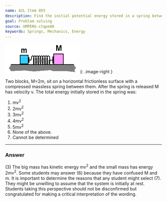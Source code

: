 ```yaml
---
name: A2L Item 093
description: Find the initial potential energy stored in a spring between two known masses given the final velocity of one of the masses.
goal: Problem solving
source: UMPERG-ctqpe88
keywords: Springs, Mechanics, Energy
---
```


![Item093_fig1.gif](../images/Item093_fig1.gif){: .image-right } 

Two blocks, M=2m, sit on a horizontal frictionless surface with a
compressed massless spring between them.  After the spring is released 
M has velocity v.   The total energy initially stored in the spring was:

1. mv<sup>2</sup>
2. 2mv<sup>2</sup>
3. 3mv<sup>2</sup>
4. 4mv<sup>2</sup>
5. 5mv<sup>2</sup>
6. None of the above.
7. Cannot be determined

<hr/>

### Answer

(3) The big mass has kinetic energy mv<sup>2</sup> and the small mass
has energy 2mv<sup>2</sup>.  Some students may answer (6) because they
have confused M and m.  It is important to determine the reasons that
any student might select (7).  They might be unwilling to assume that
the system is initially at rest.  Students taking this perspective
should not be disconfirmed but congratulated for making a critical
interpretation of the wording.
